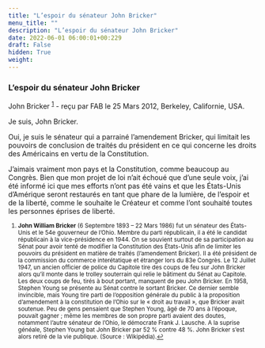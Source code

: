 ```yaml
---
title: "L’espoir du sénateur John Bricker"
menu_title: ""
description: "L’espoir du sénateur John Bricker"
date: 2022-06-01 06:00:01+00:229
draft: False
hidden: True
weight:
---
```

### L’espoir du sénateur John Bricker

John Bricker <sup id="a1">[1](#f1)</sup> - reçu par FAB le 25 Mars 2012, Berkeley, Californie, USA.

Je suis, John Bricker.

Oui, je suis le sénateur qui a parrainé l’amendement Bricker, qui limitait les pouvoirs de conclusion de traités du président en ce qui concerne les droits des Américains en vertu de la Constitution.

J’aimais vraiment mon pays et la Constitution, comme beaucoup au Congrès. Bien que mon projet de loi n’ait échoué que d’une seule voix, j’ai été informé ici que mes efforts n’ont pas été vains et que les États-Unis d’Amérique seront restaurés en tant que phare de la lumière, de l’espoir et de la liberté, comme le souhaite le Créateur et comme l’ont souhaité toutes les personnes éprises de liberté.
<small>

1. <large id="f1"> **John William Bricker** (6 Septembre 1893 – 22 Mars 1986) fut un sénateur des États-Unis et le 54e gouverneur de l’Ohio. Membre du parti républicain, il a été le candidat républicain à la vice-présidence en 1944. On se souvient surtout de sa participation au Sénat pour avoir tenté de modifier la Constitution des États-Unis afin de limiter les pouvoirs du président en matière de traités (l’amendement Bricker). Il a été président de la commission du commerce interétatique et étranger lors du 83e Congrès. Le 12 Juillet 1947, un ancien officier de police du Capitole tire des coups de feu sur John Bricker alors qu’il monte dans le trolley souterrain qui relie le bâtiment du Sénat au Capitole. Les deux coups de feu, tirés à bout portant, manquent de peu John Bricker. En 1958, Stephen Young se présente au Sénat contre le sortant Bricker. Ce dernier semble invincible, mais Young tire parti de l’opposition générale du public à la proposition d’amendement à la constitution de l’Ohio sur le « droit au travail », que Bricker avait soutenue. Peu de gens pensaient que Stephen Young, âgé de 70 ans à l’époque, pouvait gagner ; même les membres de son propre parti avaient des doutes, notamment l’autre sénateur de l’Ohio, le démocrate Frank J. Lausche. A la suprise généale, Stephen Young bat John Bricker par 52 % contre 48 %. John Bricker s’est alors retiré de la vie publique. (Source : Wikipédia).[↩](#a1)

